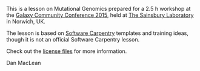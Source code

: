This is a lesson on Mutational Genomics prepared for a 2.5 h workshop at the [Galaxy Community Conference 2015](http://gcc2015.tsl.ac.uk), held at [The Sainsbury Laboratory](http://tsl.ac.uk) in Norwich, UK. 

The lesson is based on [Software Carpentry](http://software-carpentry.org/) templates and training ideas, though it is not an official Software Carpentry lesson. 

Check out the [license files](license.html) for more information.

Dan MacLean
